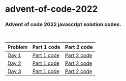 # advent-of-code-2022
### Advent of code 2022 javascript solution codes.

<br/>

| Problem | Part 1 code | Part 2 code |
|-------------------|-------------|-------------|
|[Day 1](https://adventofcode.com/2022/day/1)|[Part 1 code](https://github.com/sameer1612/advent-of-code-2022/blob/main/day1-part1.js)|[Part 2 code](https://github.com/sameer1612/advent-of-code-2022/blob/main/day1-part2.js)|
|[Day 2](https://adventofcode.com/2022/day/2)|[Part 1 code](https://github.com/sameer1612/advent-of-code-2022/blob/main/day2-part1.js)|[Part 2 code](https://github.com/sameer1612/advent-of-code-2022/blob/main/day2-part2.js)|
|[Day 3](https://adventofcode.com/2022/day/3)|[Part 1 code](https://github.com/sameer1612/advent-of-code-2022/blob/main/day3-part1.js)|[Part 2 code](https://github.com/sameer1612/advent-of-code-2022/blob/main/day3-part2.js)|